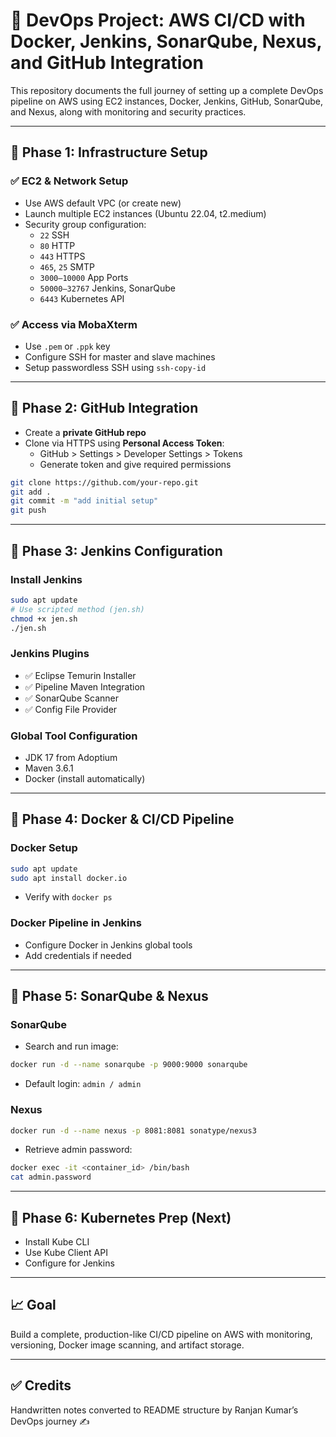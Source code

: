 
# 🚀 DevOps Project: AWS CI/CD with Docker, Jenkins, SonarQube, Nexus, and GitHub Integration

This repository documents the full journey of setting up a complete DevOps pipeline on AWS using EC2 instances, Docker, Jenkins, GitHub, SonarQube, and Nexus, along with monitoring and security practices.

---

## 📌 Phase 1: Infrastructure Setup

### ✅ EC2 & Network Setup
- Use AWS default VPC (or create new)
- Launch multiple EC2 instances (Ubuntu 22.04, t2.medium)
- Security group configuration:
  - `22` SSH
  - `80` HTTP
  - `443` HTTPS
  - `465`, `25` SMTP
  - `3000–10000` App Ports
  - `50000–32767` Jenkins, SonarQube
  - `6443` Kubernetes API

### ✅ Access via MobaXterm
- Use `.pem` or `.ppk` key
- Configure SSH for master and slave machines
- Setup passwordless SSH using `ssh-copy-id`

---

## 📌 Phase 2: GitHub Integration

- Create a **private GitHub repo**
- Clone via HTTPS using **Personal Access Token**:
  - GitHub > Settings > Developer Settings > Tokens
  - Generate token and give required permissions

```bash
git clone https://github.com/your-repo.git
git add .
git commit -m "add initial setup"
git push
```

---

## 📌 Phase 3: Jenkins Configuration

### Install Jenkins
```bash
sudo apt update
# Use scripted method (jen.sh)
chmod +x jen.sh
./jen.sh
```

### Jenkins Plugins
- ✅ Eclipse Temurin Installer
- ✅ Pipeline Maven Integration
- ✅ SonarQube Scanner
- ✅ Config File Provider

### Global Tool Configuration
- JDK 17 from Adoptium
- Maven 3.6.1
- Docker (install automatically)

---

## 📌 Phase 4: Docker & CI/CD Pipeline

### Docker Setup
```bash
sudo apt update
sudo apt install docker.io
```
- Verify with `docker ps`

### Docker Pipeline in Jenkins
- Configure Docker in Jenkins global tools
- Add credentials if needed

---

## 📌 Phase 5: SonarQube & Nexus

### SonarQube
- Search and run image:
```bash
docker run -d --name sonarqube -p 9000:9000 sonarqube
```
- Default login: `admin / admin`

### Nexus
```bash
docker run -d --name nexus -p 8081:8081 sonatype/nexus3
```
- Retrieve admin password:
```bash
docker exec -it <container_id> /bin/bash
cat admin.password
```

---

## 📌 Phase 6: Kubernetes Prep (Next)
- Install Kube CLI
- Use Kube Client API
- Configure for Jenkins

---

## 📈 Goal
Build a complete, production-like CI/CD pipeline on AWS with monitoring, versioning, Docker image scanning, and artifact storage.

---

## ✅ Credits
Handwritten notes converted to README structure by Ranjan Kumar’s DevOps journey ✍️
